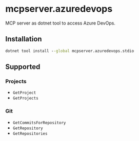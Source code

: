 ﻿# mcpserver.azuredevops
MCP server as dotnet tool to access Azure DevOps.

## Installation
``` cmd
dotnet tool install --global mcpserver.azuredevops.stdio
```

## Supported

### Projects
- `GetProject`
- `GetProjects`


### Git
- `GetCommitsForRepository`
- `GetRepository`
- `GetRepositories`